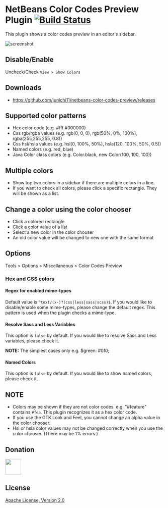 # NetBeans Color Codes Preview Plugin [![Build Status](https://travis-ci.org/junichi11/netbeans-color-codes-preview.svg?branch=master)](https://travis-ci.org/junichi11/netbeans-color-codes-preview)

This plugin shows a color codes preview in an editor's sidebar.

![screenshot](images/netbeans-color-codes-preview-screenshot.png)

## Disable/Enable

Uncheck/Check `View > Show Colors`

## Downloads

- https://github.com/junichi11/netbeans-color-codes-preview/releases

## Supported color patterns

- Hex color code (e.g. #fff #000000)
- Css rgb/rgba values (e.g. rgb(0, 0, 0), rgb(50%, 0%, 100%), rgba(255,255,255, 0.8))
- Css hsl/hsla values (e.g. hsl(0, 100%, 50%), hsla(120, 100%, 50%, 0.5))
- Named colors (e.g. red, blue)
- Java Color class colors (e.g. Color.black, new Color(100, 100, 100))

## Multiple colors

- Show top two colors in a sidebar if there are multiple colors in a line.
- If you want to check all colors, please click a specific rectangle. They will be shown as a list.

## Change a color using the color chooser

- Click a colored rectangle
- Click a color value of a list
- Select a new color in the color chooser
- An old color value will be changed to new one with the same format

## Options

Tools > Options > Miscellaneous > Color Codes Preview

### Hex and CSS colors

#### Regex for enabled mime-types

Default value is `^text/(x-)?(css|less|sass|scss)$`.
If you would like to disable/enable some mime-types, please change the default regex.
This pattern is used when the plugin checks a mime-type.

#### Resolve Sass and Less Variables

This option is `false` by default. If you would like to resolve Sass and Less variables, please check it.

**NOTE:** The simplest cases only e.g. $green: #0f0;

#### Named Colors

This option is `false` by default. If you would like to show named colors, please check it.

## NOTE

- Colors may be shown if they are not color codes. e.g. "#feature" contains `#fea`. This plugin recognizes it as a hex color code.
- If you use the GTK Look and Feel, you cannot change an alpha value in the color chooser.
- Hsl or hsla color values may not be changed correctly when you use the color chooser. (There may be 1% errors.)

## Donation

<a href="https://www.patreon.com/junichi11"><img src="https://c5.patreon.com/external/logo/become_a_patron_button@2x.png" height="50"></a>

## License

[Apache License, Version 2.0](https://www.apache.org/licenses/LICENSE-2.0)
